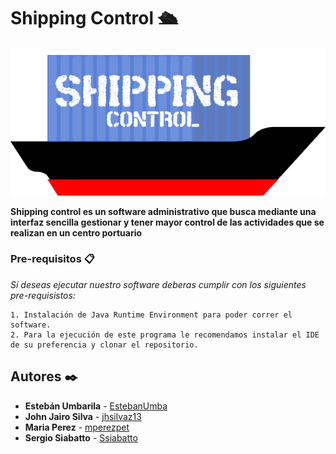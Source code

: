 # Shipping Control :passenger_ship:
<p align ="center"> 
<img src="https://github.com/jhsilvaz13/ShippingControl/blob/master/src/Interfaz/images/LogoShippingControl.png">
</p>

**Shipping control es un software administrativo que busca mediante una interfaz sencilla gestionar y tener mayor control de las actividades que se realizan en un centro portuario**



### Pre-requisitos 📋

_Sí deseas ejecutar nuestro software deberas cumplir con los siguientes pre-requisistos:_

```
1. Instalación de Java Runtime Environment para poder correr el software.
2. Para la ejecución de este programa le recomendamos instalar el IDE de su preferencia y clonar el repositorio.
```

## Autores ✒️


* **Estebán Umbarila** - [EstebanUmba](https://github.com/EstebanUmba)
* **John Jairo Silva** - [jhsilvaz13](https://github.com/jhsilvaz13)
* **Maria Perez** - [mperezpet](https://github.com/mperezpet)
* **Sergio Siabatto** - [Ssiabatto](https://github.com/Ssiabatto)
